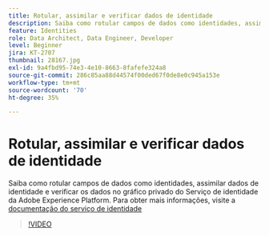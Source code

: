 ```yaml
---
title: Rotular, assimilar e verificar dados de identidade
description: Saiba como rotular campos de dados como identidades, assimilar dados de identidade e verificar os dados no gráfico privado do serviço de identidade da Adobe Experience Platform.
feature: Identities
role: Data Architect, Data Engineer, Developer
level: Beginner
jira: KT-2707
thumbnail: 28167.jpg
exl-id: 9a4fbd95-74e3-4e10-8663-8fafefe324a8
source-git-commit: 286c85aa88d44574f00ded67f0de8e0c945a153e
workflow-type: tm+mt
source-wordcount: '70'
ht-degree: 35%

---
```


# Rotular, assimilar e verificar dados de identidade

Saiba como rotular campos de dados como identidades, assimilar dados de identidade e verificar os dados no gráfico privado do Serviço de identidade da Adobe Experience Platform. Para obter mais informações, visite a [documentação do serviço de identidade](https://experienceleague.adobe.com/docs/experience-platform/identity/home.html?lang=pt-BR)

>[!VIDEO](https://video.tv.adobe.com/v/31684?learn=on&enablevpops&captions=por_br)
